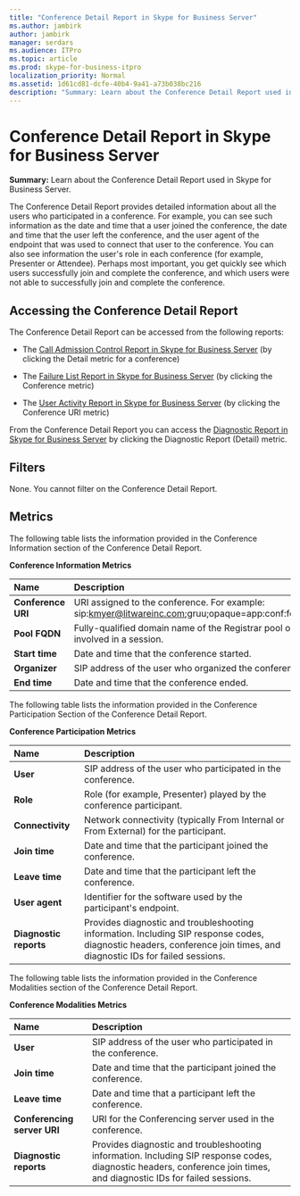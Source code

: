 ```yaml
---
title: "Conference Detail Report in Skype for Business Server"
ms.author: jambirk
author: jambirk
manager: serdars
ms.audience: ITPro
ms.topic: article
ms.prod: skype-for-business-itpro
localization_priority: Normal
ms.assetid: 1d61cd81-dcfe-40b4-9a41-a73b038bc216
description: "Summary: Learn about the Conference Detail Report used in Skype for Business Server."
---
```


# Conference Detail Report in Skype for Business Server

**Summary:** Learn about the Conference Detail Report used in Skype for Business Server.

The Conference Detail Report provides detailed information about all the users who participated in a conference. For example, you can see such information as the date and time that a user joined the conference, the date and time that the user left the conference, and the user agent of the endpoint that was used to connect that user to the conference. You can also see information the user's role in each conference (for example, Presenter or Attendee). Perhaps most important, you get quickly see which users successfully join and complete the conference, and which users were not able to successfully join and complete the conference.

## Accessing the Conference Detail Report

The Conference Detail Report can be accessed from the following reports:

- The [Call Admission Control Report in Skype for Business Server](call-admission-control-report.md) (by clicking the Detail metric for a conference)

- The [Failure List Report in Skype for Business Server](failure-list-report.md) (by clicking the Conference metric)

- The [User Activity Report in Skype for Business Server](user-activity-report.md) (by clicking the Conference URI metric)

From the Conference Detail Report you can access the [Diagnostic Report in Skype for Business Server](diagnostic-report.md) by clicking the Diagnostic Report (Detail) metric.

## Filters

None. You cannot filter on the Conference Detail Report.

## Metrics

The following table lists the information provided in the Conference Information section of the Conference Detail Report.

**Conference Information Metrics**


| **Name**                 | **Description**                                                                                                            |
|:-------------------------|:---------------------------------------------------------------------------------------------------------------------------|
| **Conference URI** <br/> | URI assigned to the conference. For example:  <br/> sip:kmyer@litwareinc.com;gruu;opaque=app:conf:focus:id:drg2y8v4  <br/> |
| **Pool FQDN** <br/>      | Fully-qualified domain name of the Registrar pool or Edge Server involved in a session.  <br/>                             |
| **Start time** <br/>     | Date and time that the conference started.  <br/>                                                                          |
| **Organizer** <br/>      | SIP address of the user who organized the conference.  <br/>                                                               |
| **End time** <br/>       | Date and time that the conference ended.  <br/>                                                                            |

The following table lists the information provided in the Conference Participation Section of the Conference Detail Report.

**Conference Participation Metrics**

|**Name**|**Description**|
|:-----|:-----|
|**User** <br/> |SIP address of the user who participated in the conference.  <br/> |
|**Role** <br/> |Role (for example, Presenter) played by the conference participant.  <br/> |
|**Connectivity** <br/> |Network connectivity (typically From Internal or From External) for the participant.  <br/> |
|**Join time** <br/> |Date and time that the participant joined the conference.  <br/> |
|**Leave time** <br/> |Date and time that the participant left the conference.  <br/> |
|**User agent** <br/> |Identifier for the software used by the participant's endpoint.  <br/> |
|**Diagnostic reports** <br/> |Provides diagnostic and troubleshooting information. Including SIP response codes, diagnostic headers, conference join times, and diagnostic IDs for failed sessions.  <br/> |

The following table lists the information provided in the Conference Modalities section of the Conference Detail Report.

**Conference Modalities Metrics**

|**Name**|**Description**|
|:-----|:-----|
|**User** <br/> |SIP address of the user who participated in the conference.  <br/> |
|**Join time** <br/> |Date and time that the participant joined the conference.  <br/> |
|**Leave time** <br/> |Date and time that a participant left the conference.  <br/> |
|**Conferencing server URI** <br/> |URI for the Conferencing server used in the conference.  <br/> |
|**Diagnostic reports** <br/> |Provides diagnostic and troubleshooting information. Including SIP response codes, diagnostic headers, conference join times, and diagnostic IDs for failed sessions.  <br/> |


